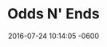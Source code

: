 ---
layout: post
title:  "Odds N' Ends"
date:   2016-07-24 10:14:05 -0600
cats: Product Design, Print Media, Student Work, Awesomeness
categories: portfolio
thumb-image: /assets/jpg/misc-portfolio-thumb.jpg
outline: "<p>What we have here is a random assortment of side projects, school assignments and all around awesomeness that didn't really fit anywhere else. I guess I could have left them out but where is the fun in that!</p>"
musings: "<p>I found that sweet baby blue suitcase in a back alley behind a bar at like 4am. Why was I in a back alley at 4am you ask? Well your guess is a good as mine. The stencil work was all me though! The garbage can was also done with stencils. Looking back I could have probably painted it by hand in half the time. Live and learn I guess.</p>"
images:
    -   image_path: "../assets/jpg/posts/misc/PopTrash-Front.jpg"
        alt: "Pop Trash"
        caption: "I called this piece Pop Trash. I disliked Andy Warhol for the longest time. We're all good now."
    -   image_path: "../assets/jpg/posts/misc/FoundObject-Stencil.jpg"
        alt: "Found Object - Stencil"
        caption: "The only thing that makes an awesome baby blue suitcase more awesome is spraying a craggy old mans face on it."
    -   image_path: "../assets/jpg/posts/misc/Trickster-Poster.jpg"
        alt: "Trickster Theatre Show Poster"
        caption: "The Iinaistsii Treaty 7 Show was amazing and I was proud to design the show poster and handbill for it."
    -   image_path: "../assets/jpg/posts/misc/PrintExchange-Poster.jpg"
        alt: "ACAD + Emily Carr Print Exchange 2011"
        caption: "This is a throw back to simpler times. The poster hung in all of its awesomeness in both schools if I remember correctly. That was a fun project."
---